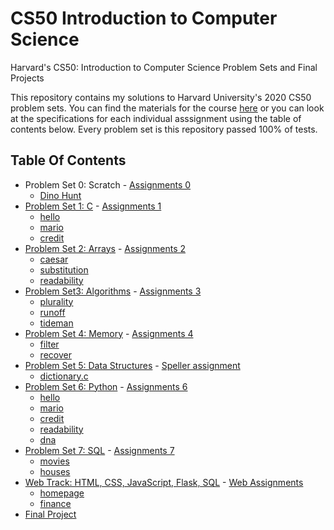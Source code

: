# CS50 Introduction to Computer Science
Harvard's CS50: Introduction to Computer Science Problem Sets and Final Projects 

This repository contains my solutions to Harvard University's 2020 CS50 problem sets. You can find the materials for the course <a href="https://cs50.harvard.edu/x/2020/" target="_blank">here</a>
or you can look at the specifications for each individual asssignment using the table of contents below. Every problem set is this repository passed 100% of tests.


## Table Of Contents

- Problem Set 0: Scratch - <a href='https://cs50.harvard.edu/x/2020/psets/0/scratch/' target='_blank'> Assignments 0</a>
  * <a href='https://scratch.mit.edu/projects/379257758/'>Dino Hunt</a>
- [Problem Set 1: C](/C/pset1) - <a href='https://cs50.harvard.edu/x/2020/psets/1/' target='_blank'> Assignments 1</a>
  * [hello](/C/pset1/hello)
  * [mario](/C/pset1/mario/)
  * [credit](/C/pset1/credit)
- [Problem Set 2: Arrays](/C/pset2) - <a href='https://cs50.harvard.edu/x/2020/psets/2/' target='_blank'> Assignments 2</a> 
  * [caesar](/C/pset2/caesar)
  * [substitution](/C/pset2/substitution)
  * [readability](/C/pset2/readability)
- [Problem Set3: Algorithms](/C/pset3) - <a href='https://cs50.harvard.edu/x/2020/psets/3/' target='_blank'> Assignments 3</a> 
  * [plurality](/C/pset3/plurality)
  * [runoff](/C/pset3/runoff)
  * [tideman](/C/pset3/tideman)
- [Problem Set 4: Memory](/C/pset4) - <a href='https://cs50.harvard.edu/x/2020/psets/4/' target='_blank'> Assignments 4</a> 
  * [filter](/C/pset4/filter)
  * [recover](/C/pset4/recover)
- [Problem Set 5: Data Structures](/C/pset5/speller) - <a href='https://cs50.harvard.edu/x/2020/psets/5/speller/' target='_blank'> Speller assignment</a>
  * [dictionary.c](/C/pset5/speller/dictionary.c)
- [Problem Set 6: Python](/Python/pset6/) - <a href='https://cs50.harvard.edu/x/2020/psets/6/' target='_blank'> Assignments 6</a>
  * [hello](/Python/pset6/hello)
  * [mario](/Python/pset6/mario/more)
  * [credit](/Python/pset6/credit)
  * [readability](/Python/pset6/readability)
  * [dna](/Python/pset6/dna)
- [Problem Set 7: SQL](/Python/pset7/) - <a href='https://cs50.harvard.edu/x/2020/psets/7/' target='_blank'> Assignments 7</a>
  * [movies](/Python/pset7/movies)
  * [houses](/Python/pset7/houses/houses)
- [Web Track: HTML, CSS, JavaScript, Flask, SQL](/Web%20Track/) - <a href='https://cs50.harvard.edu/x/2020/tracks/web/' target='_blank'> Web Assignments</a>
  * [homepage](/Web%20Track/homepage)
  * [finance](/Web%20Track/finance)
- [Final Project](/dillonwfletcher/TRACKme)
